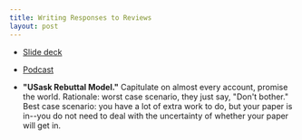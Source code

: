 ```yaml
---
title: Writing Responses to Reviews
layout: post
---
```


* [Slide deck](/assets/files/response-writing.pptx)
* [Podcast](/assets/files/response-writing.mp3)

* **"USask Rebuttal Model."** Capitulate on almost every account, promise the world. Rationale: worst case scenario, they just say, "Don't bother." Best case scenario: you have a lot of extra work to do, but your paper is in--you do not need to deal with the uncertainty of whether your paper will get in.